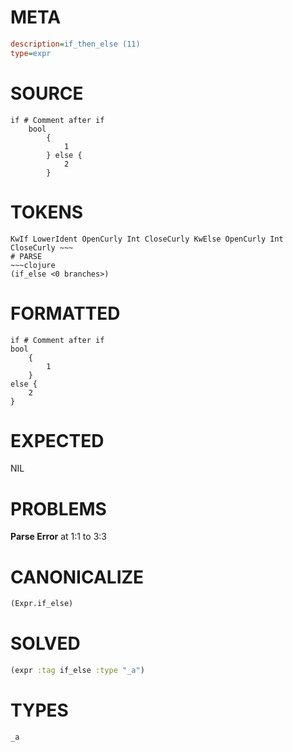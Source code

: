 # META
~~~ini
description=if_then_else (11)
type=expr
~~~
# SOURCE
~~~roc
if # Comment after if
	bool
		{
			1
		} else {
			2
		}
~~~
# TOKENS
~~~text
KwIf LowerIdent OpenCurly Int CloseCurly KwElse OpenCurly Int CloseCurly ~~~
# PARSE
~~~clojure
(if_else <0 branches>)
~~~
# FORMATTED
~~~roc
if # Comment after if
bool
	{
		1
	}
else {
	2
}
~~~
# EXPECTED
NIL
# PROBLEMS
**Parse Error**
at 1:1 to 3:3

# CANONICALIZE
~~~clojure
(Expr.if_else)
~~~
# SOLVED
~~~clojure
(expr :tag if_else :type "_a")
~~~
# TYPES
~~~roc
_a
~~~

